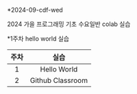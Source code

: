 *2024-09-cdf-wed

2024 가을 프로그래밍 기초 수요일반 colab 실습

*1주차 hello world 실습

|주차|실습|
|:---:|:---:|
|1 | Hello World |
|2 | Github Classroom |
